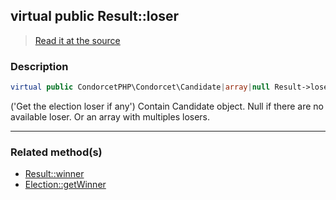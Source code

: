 ## virtual public Result::loser

> [Read it at the source](https://github.com/julien-boudry/Condorcet/blob/master/src/Result.php#L26)

### Description    

```php
virtual public CondorcetPHP\Condorcet\Candidate|array|null Result->loser 
```

('Get the election loser if any')
Contain Candidate object. Null if there are no available loser. Or an array with multiples losers.
    
---------------------------------------

### Related method(s)      

* [Result::winner](/Docs/ApiReferences/Result%20Class/public%20Result--winner.md)    
* [Election::getWinner](/Docs/ApiReferences/Election%20Class/public%20Election--getWinner.md)    

